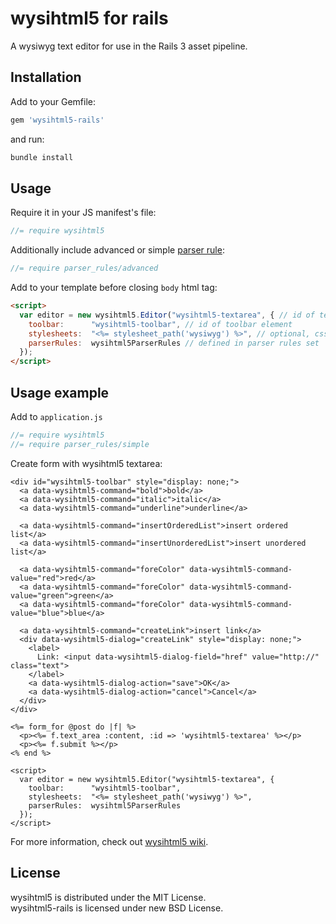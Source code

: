 # wysihtml5 for rails

A wysiwyg text editor for use in the Rails 3 asset pipeline.

## Installation

Add to your Gemfile:

```ruby
gem 'wysihtml5-rails'
```

and run:

```sh
bundle install
```

## Usage

Require it in your JS manifest's file:

```js
//= require wysihtml5
```

Additionally include advanced or simple 
[parser rule](https://github.com/NARKOZ/wysihtml5-rails/tree/master/vendor/assets/javascripts/parser_rules):

```js
//= require parser_rules/advanced
```

Add to your template before closing `body` html tag:

```html
<script>
  var editor = new wysihtml5.Editor("wysihtml5-textarea", { // id of textarea element
    toolbar:      "wysihtml5-toolbar", // id of toolbar element
    stylesheets:  "<%= stylesheet_path('wysiwyg') %>", // optional, css to style the editor's content
    parserRules:  wysihtml5ParserRules // defined in parser rules set
  });
</script>
```

## Usage example

Add to `application.js`

```js
//= require wysihtml5
//= require parser_rules/simple
```

Create form with wysihtml5 textarea:

```erb
<div id="wysihtml5-toolbar" style="display: none;">
  <a data-wysihtml5-command="bold">bold</a>
  <a data-wysihtml5-command="italic">italic</a>
  <a data-wysihtml5-command="underline">underline</a>

  <a data-wysihtml5-command="insertOrderedList">insert ordered list</a>
  <a data-wysihtml5-command="insertUnorderedList">insert unordered list</a>

  <a data-wysihtml5-command="foreColor" data-wysihtml5-command-value="red">red</a>
  <a data-wysihtml5-command="foreColor" data-wysihtml5-command-value="green">green</a>
  <a data-wysihtml5-command="foreColor" data-wysihtml5-command-value="blue">blue</a>

  <a data-wysihtml5-command="createLink">insert link</a>
  <div data-wysihtml5-dialog="createLink" style="display: none;">
    <label>
      Link: <input data-wysihtml5-dialog-field="href" value="http://" class="text">
    </label>
    <a data-wysihtml5-dialog-action="save">OK</a>
    <a data-wysihtml5-dialog-action="cancel">Cancel</a>
  </div>
</div>

<%= form_for @post do |f| %>
  <p><%= f.text_area :content, :id => 'wysihtml5-textarea' %></p>
  <p><%= f.submit %></p>
<% end %>

<script>
  var editor = new wysihtml5.Editor("wysihtml5-textarea", {
    toolbar:      "wysihtml5-toolbar",
    stylesheets:  "<%= stylesheet_path('wysiwyg') %>",
    parserRules:  wysihtml5ParserRules
  });
</script>
```

For more information, check out [wysihtml5 wiki](https://github.com/xing/wysihtml5/wiki).

## License

wysihtml5 is distributed under the MIT License.  
wysihtml5-rails is licensed under new BSD License.
